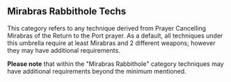 ## Mirabras Rabbithole Techs

This category refers to any technique derived from Prayer Cancelling Mirabras of the Return to the Port prayer. As a default, all techniques under this umbrella require at least Mirabras and 2 different weapons; however they may have additional requirements.

**Please note** that within the "Mirabras Rabbithole" category techniques may have additional requirements beyond the minimum mentioned.
